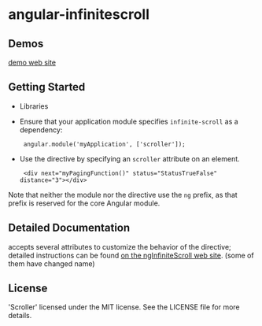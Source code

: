 # angular-infinitescroll

Demos
-----

[demo web site](http://uzen.github.io/)


Getting Started
---------------

 * Libraries
        <script type='text/javascript' src='path/to/angular.min.js'></script>
        <script type='text/javascript' src='path/to/angular-scroller.min.js'></script>

 * Ensure that your application module specifies `infinite-scroll` as a dependency:

        angular.module('myApplication', ['scroller']);

 * Use the directive by specifying an `scroller` attribute on an element.

        <div next="myPagingFunction()" status="StatusTrueFalse" distance="3"></div>

Note that neither the module nor the directive use the `ng` prefix, as that prefix is reserved for the core Angular module.

Detailed Documentation
----------------------

accepts several attributes to customize the behavior of the directive; detailed instructions can be found [on the ngInfiniteScroll web site](http://sroze.github.com/ngInfiniteScroll/documentation.html). (some of them have changed name)


License
-------

'Scroller' licensed under the MIT license. See the LICENSE file for more details.
